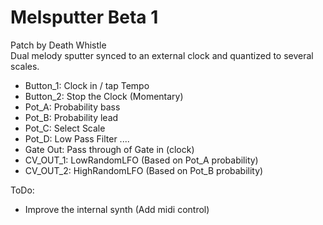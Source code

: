 
# Melsputter Beta 1
Patch by Death Whistle <br/>
Dual melody sputter synced to an external clock and quantized to several scales.

- Button_1: Clock in / tap Tempo
- Button_2: Stop the Clock (Momentary)
- Pot_A: Probability bass
- Pot_B: Probability lead
- Pot_C: Select Scale
- Pot_D: Low Pass Filter
....
- Gate Out: Pass through of Gate in (clock)
- CV_OUT_1: LowRandomLFO (Based on Pot_A probability)
- CV_OUT_2: HighRandomLFO (Based on Pot_B probability)

ToDo:
- Improve the internal synth (Add midi control)

